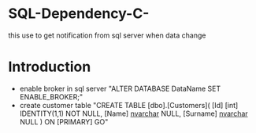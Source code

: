# SQL-Dependency-C-
this use to get notification from sql server when data change

# Introduction
- enable broker in sql server "ALTER DATABASE DataName SET ENABLE_BROKER;"
- create customer table "CREATE TABLE [dbo].[Customers](
	[Id] [int] IDENTITY(1,1) NOT NULL,
	[Name] [nvarchar](50) NULL,
	[Surname] [nvarchar](50) NULL
) ON [PRIMARY]
GO"
